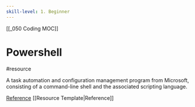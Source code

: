 ```yaml
---
skill-level: 1. Beginner
---
```


[[_050 Coding MOC]]
# Powershell
#resource 

A task automation and configuration management program from Microsoft, consisting of a command-line shell and the associated scripting language.

[Reference]() [[Resource Template|Reference]]